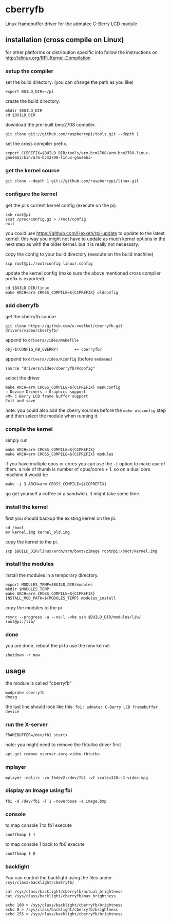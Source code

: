 cberryfb
========

Linux framebuffer driver for the admatec C-Berry LCD module


## installation (cross compile on Linux)

for other platforms or distribution specific info follow the instructions on http://elinux.org/RPi_Kernel_Compilation


### setup the compiler

set the build directory. (you can change the path as you like)

    export BUILD_DIR=~/pi

create the build directory.

    mkdir $BUILD_DIR
    cd $BUILD_DIR


download the pre-built bmc2708 compiler.

    git clone git://github.com/raspberrypi/tools.git --depth 1


set the cross compiler prefix.

    export CCPREFIX=$BUILD_DIR/tools/arm-bcm2708/arm-bcm2708-linux-gnueabi/bin/arm-bcm2708-linux-gnueabi-


### get the kernel source

    git clone --depth 1 git://github.com/raspberrypi/linux.git



### configure the kernel

get the pi's current kernel config (execute on the pi).

    ssh root@pi
    zcat /proc/config.gz > /root/config
    exit


you could use https://github.com/Hexxeh/rpi-update to update to the latest kernel.
this way you might not have to update as much kernel options in the next step as with the older kernel. but it is really not necessary.


copy the config to your build directory (execute on the build machine)

    scp root@pi:/root/config linux/.config



update the kernel config (make sure the above mentioned cross compiler prefix is exported)

    cd $BUILD_DIR/linux
    make ARCH=arm CROSS_COMPILE=${CCPREFIX} oldconfig


### add cberryfb

get the cberryfb source

    git clone https://github.com/u-voelkel/cberryfb.git drivers/video/cberryfb/


append to `drivers/video/Makefile`

    obj-$(CONFIG_FB_CBERRY)		  += cberryfb/

append to `drivers/video/Kconfig` (before `endmenu`)

    source "drivers/video/cberryfb/Kconfig"


select the driver

    make ARCH=arm CROSS_COMPILE=${CCPREFIX} menuconfig
    → Device Drivers → Graphics support
    <M> C-Berry LCD frame buffer support
    Exit and save


note: you could also add the cberry sources before the `make oldconfig` step and then select the module when running it.



### compile the kernel

simply run

    make ARCH=arm CROSS_COMPILE=${CCPREFIX}
    make ARCH=arm CROSS_COMPILE=${CCPREFIX} modules

if you have multiple cpus or cores you can use the `-j` option to make use of them. a rule of thumb is number of cpus/cores + 1. so on a dual core machine it would be

    make -j 3 ARCH=arm CROSS_COMPILE=${CCPREFIX}

go get yourself a coffee or a sandwich. It might take some time.



### install the kernel

first you should backup the existing kernel on the pi.

    cd /boot
    mv kernel.img kernel_old.img

copy the kernel to the pi.

    scp $BUILD_DIR/linux/arch/arm/boot/zImage root@pi:/boot/kernel.img



### install the modules

install the modules in a temporary directory.

    export MODULES_TEMP=$BUILD_DIR/modules
    mkdir $MODULES_TEMP
    make ARCH=arm CROSS_COMPILE=${CCPREFIX} INSTALL_MOD_PATH=${MODULES_TEMP} modules_install


copy the modules to the pi

    rsync --progress -a --no-l -vhe ssh $BUILD_DIR/modules/lib/ root@pi:/lib/


### done

you are done. reboot the pi to use the new kernel.

    shutdown -r now


## usage

the module is called "cberryfb"

    modprobe cberryfb
    dmesg

the last line should look like this: `fb1: admatec C-Berry LCD framebuffer device`


### run the X-server

    FRAMEBUFFER=/dev/fb1 startx

note: you might need to remove the fbturbo driver first

    apt-get remove xserver-xorg-video-fbturbo


### mplayer

    mplayer -nolirc -vo fbdev2:/dev/fb1 -vf scale=320:-3 video.mpg

### display an image using fbi

    fbi -d /dev/fb1 -T 1 -noverbose -a image.bmp

### console

to map console 1 to fb1 execute 
   
    con2fbmap 1 1

to map console 1 back to fb0 execute

    con2fbmap 1 0




### backlight
You can control the backlight using the files under `/sys/class/backlight/cberryfb/`

    cat /sys/class/backlight/cberryfb/actual_brightness
    cat /sys/class/backlight/cberryfb/max_brightness

    echo 100 > /sys/class/backlight/cberryfb/brightness
    echo 0 > /sys/class/backlight/cberryfb/brightness
    echo 255 > /sys/class/backlight/cberryfb/brightness



